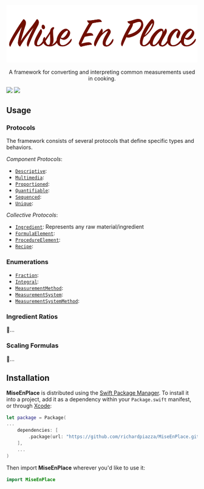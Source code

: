 <p align="center">
    <img src="Resources/MiseEnPlace.png" width="1000" max-width="90%" alt="MiseEnPlace" />
</p>

<p align="center">A framework for converting and interpreting common measurements used in cooking.</p>

[![](https://img.shields.io/endpoint?url=https%3A%2F%2Fswiftpackageindex.com%2Fapi%2Fpackages%2Frichardpiazza%2FMiseEnPlace%2Fbadge%3Ftype%3Dplatforms)](https://swiftpackageindex.com/richardpiazza/MiseEnPlace)
[![](https://img.shields.io/endpoint?url=https%3A%2F%2Fswiftpackageindex.com%2Fapi%2Fpackages%2Frichardpiazza%2FMiseEnPlace%2Fbadge%3Ftype%3Dswift-versions)](https://swiftpackageindex.com/richardpiazza/MiseEnPlace)

## Usage

### Protocols

The framework consists of several protocols that define specific types and behaviors.

*Component Protocols*:
* [`Descriptive`](Sources/MiseEnPlace/Descriptive.swift):
* [`Multimedia`](Sources/MiseEnPlace/Multimedia.swift):
* [`Proportioned`](Sources/MiseEnPlace/Proportioned.swift):
* [`Quantifiable`](Sources/MiseEnPlace/Quantifiable.swift):
* [`Sequenced`](Sources/MiseEnPlace/Sequenced.swift):
* [`Unique`](Sources/MiseEnPlace/Unique.swift):

*Collective Protocols*:
* [`Ingredient`](Sources/MiseEnPlace/Ingredient.swift): Represents any raw material/ingredient
* [`FormulaElement`](Sources/MiseEnPlace/FormulaElement.swift):
* [`ProcedureElement`](Sources/MiseEnPlace/ProcedureElement.swift):
* [`Recipe`](Sources/MiseEnPlace/Recipe.swift): 

### Enumerations

* [`Fraction`](Sources/MiseEnPlace/Fraction.swift):
* [`Integral`](Sources/MiseEnPlace/Integral.swift):
* [`MeasurementMethod`](Sources/MiseEnPlace/MeasurementMethod.swift):
* [`MeasurementSystem`](Sources/MiseEnPlace/MeasurementSystem.swift):
* [`MeasurementSystemMethod`](Sources/MiseEnPlace/MeasurementSystemMethod.swift):

### Ingredient Ratios

🔎…

### Scaling Formulas

🔎…

## Installation

**MiseEnPlace** is distributed using the [Swift Package Manager](https://swift.org/package-manager). To install it into a project, add it as a dependency within your `Package.swift` manifest, or through [Xcode](https://developer.apple.com/documentation/xcode/adding_package_dependencies_to_your_app):

```swift
let package = Package(
...
    dependencies: [
        .package(url: "https://github.com/richardpiazza/MiseEnPlace.git", .upToNextMajor(from: "6.0.0"))
    ],
    ...
)
```

Then import **MiseEnPlace** wherever you'd like to use it:

```swift
import MiseEnPlace
```
